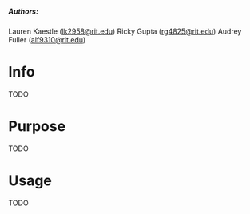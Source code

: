 ##### Authors:
Lauren Kaestle (lk2958@rit.edu)
Ricky Gupta (rg4825@rit.edu)
Audrey Fuller (alf9310@rit.edu)
# Info
TODO
# Purpose
TODO
# Usage
TODO
